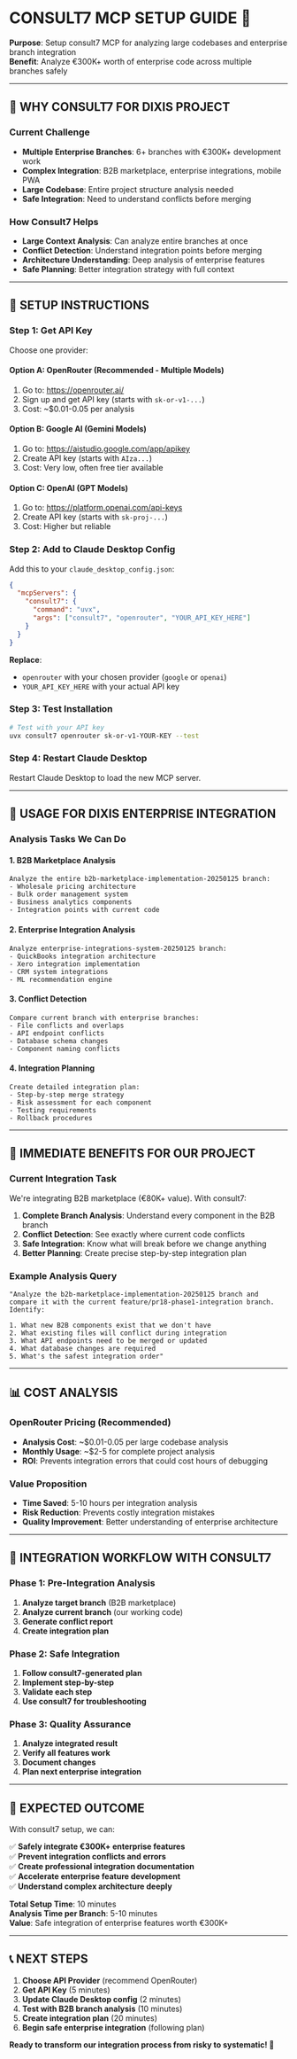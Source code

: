 # CONSULT7 MCP SETUP GUIDE 🚀

**Purpose**: Setup consult7 MCP for analyzing large codebases and enterprise branch integration  
**Benefit**: Analyze €300K+ worth of enterprise code across multiple branches safely

---

## 🎯 **WHY CONSULT7 FOR DIXIS PROJECT**

### **Current Challenge**
- **Multiple Enterprise Branches**: 6+ branches with €300K+ development work
- **Complex Integration**: B2B marketplace, enterprise integrations, mobile PWA
- **Large Codebase**: Entire project structure analysis needed
- **Safe Integration**: Need to understand conflicts before merging

### **How Consult7 Helps**
- **Large Context Analysis**: Can analyze entire branches at once
- **Conflict Detection**: Understand integration points before merging
- **Architecture Understanding**: Deep analysis of enterprise features
- **Safe Planning**: Better integration strategy with full context

---

## 🔧 **SETUP INSTRUCTIONS**

### **Step 1: Get API Key**

Choose one provider:

#### **Option A: OpenRouter** (Recommended - Multiple Models)
1. Go to: https://openrouter.ai/
2. Sign up and get API key (starts with `sk-or-v1-...`)
3. Cost: ~$0.01-0.05 per analysis

#### **Option B: Google AI** (Gemini Models)
1. Go to: https://aistudio.google.com/app/apikey
2. Create API key (starts with `AIza...`)
3. Cost: Very low, often free tier available

#### **Option C: OpenAI** (GPT Models)
1. Go to: https://platform.openai.com/api-keys
2. Create API key (starts with `sk-proj-...`)
3. Cost: Higher but reliable

### **Step 2: Add to Claude Desktop Config**

Add this to your `claude_desktop_config.json`:

```json
{
  "mcpServers": {
    "consult7": {
      "command": "uvx",
      "args": ["consult7", "openrouter", "YOUR_API_KEY_HERE"]
    }
  }
}
```

**Replace**:
- `openrouter` with your chosen provider (`google` or `openai`)
- `YOUR_API_KEY_HERE` with your actual API key

### **Step 3: Test Installation**

```bash
# Test with your API key
uvx consult7 openrouter sk-or-v1-YOUR-KEY --test
```

### **Step 4: Restart Claude Desktop**

Restart Claude Desktop to load the new MCP server.

---

## 🎯 **USAGE FOR DIXIS ENTERPRISE INTEGRATION**

### **Analysis Tasks We Can Do**

#### **1. B2B Marketplace Analysis**
```
Analyze the entire b2b-marketplace-implementation-20250125 branch:
- Wholesale pricing architecture
- Bulk order management system  
- Business analytics components
- Integration points with current code
```

#### **2. Enterprise Integration Analysis**
```
Analyze enterprise-integrations-system-20250125 branch:
- QuickBooks integration architecture
- Xero integration implementation
- CRM system integrations
- ML recommendation engine
```

#### **3. Conflict Detection**
```
Compare current branch with enterprise branches:
- File conflicts and overlaps
- API endpoint conflicts
- Database schema changes
- Component naming conflicts
```

#### **4. Integration Planning**
```
Create detailed integration plan:
- Step-by-step merge strategy
- Risk assessment for each component
- Testing requirements
- Rollback procedures
```

---

## 🚀 **IMMEDIATE BENEFITS FOR OUR PROJECT**

### **Current Integration Task**
We're integrating B2B marketplace (€80K+ value). With consult7:

1. **Complete Branch Analysis**: Understand every component in the B2B branch
2. **Conflict Detection**: See exactly where current code conflicts
3. **Safe Integration**: Know what will break before we change anything
4. **Better Planning**: Create precise step-by-step integration plan

### **Example Analysis Query**
```
"Analyze the b2b-marketplace-implementation-20250125 branch and compare it with the current feature/pr18-phase1-integration branch. Identify:

1. What new B2B components exist that we don't have
2. What existing files will conflict during integration
3. What API endpoints need to be merged or updated
4. What database changes are required
5. What's the safest integration order"
```

---

## 📊 **COST ANALYSIS**

### **OpenRouter Pricing** (Recommended)
- **Analysis Cost**: ~$0.01-0.05 per large codebase analysis
- **Monthly Usage**: ~$2-5 for complete project analysis
- **ROI**: Prevents integration errors that could cost hours of debugging

### **Value Proposition**
- **Time Saved**: 5-10 hours per integration analysis
- **Risk Reduction**: Prevents costly integration mistakes
- **Quality Improvement**: Better understanding of enterprise architecture

---

## 🔄 **INTEGRATION WORKFLOW WITH CONSULT7**

### **Phase 1: Pre-Integration Analysis**
1. **Analyze target branch** (B2B marketplace)
2. **Analyze current branch** (our working code)
3. **Generate conflict report**
4. **Create integration plan**

### **Phase 2: Safe Integration**
1. **Follow consult7-generated plan**
2. **Implement step-by-step**
3. **Validate each step**
4. **Use consult7 for troubleshooting**

### **Phase 3: Quality Assurance**
1. **Analyze integrated result**
2. **Verify all features work**
3. **Document changes**
4. **Plan next enterprise integration**

---

## 🎉 **EXPECTED OUTCOME**

With consult7 setup, we can:

✅ **Safely integrate €300K+ enterprise features**  
✅ **Prevent integration conflicts and errors**  
✅ **Create professional integration documentation**  
✅ **Accelerate enterprise feature development**  
✅ **Understand complex architecture deeply**  

**Total Setup Time**: 10 minutes  
**Analysis Time per Branch**: 5-10 minutes  
**Value**: Safe integration of enterprise features worth €300K+

---

## 📞 **NEXT STEPS**

1. **Choose API Provider** (recommend OpenRouter)
2. **Get API Key** (5 minutes)
3. **Update Claude Desktop config** (2 minutes)
4. **Test with B2B branch analysis** (10 minutes)
5. **Create integration plan** (20 minutes)
6. **Begin safe enterprise integration** (following plan)

**Ready to transform our integration process from risky to systematic! 🚀**